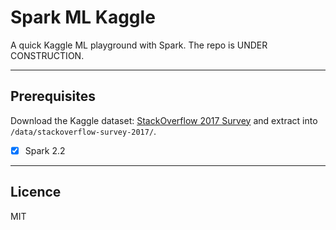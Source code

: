 # Spark ML Kaggle

A quick Kaggle ML playground with Spark. The repo is UNDER CONSTRUCTION.

---

## Prerequisites

Download the Kaggle dataset: [StackOverflow 2017 Survey](https://www.kaggle.com/stackoverflow/so-survey-2017) and extract into `/data/stackoverflow-survey-2017/`.

- [x] Spark 2.2


---

## Licence

MIT